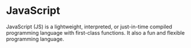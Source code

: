 # JavaScript

JavaScript (JS) is a lightweight, interpreted, or just-in-time compiled programming language with first-class functions. It also a fun and flexible programming language.